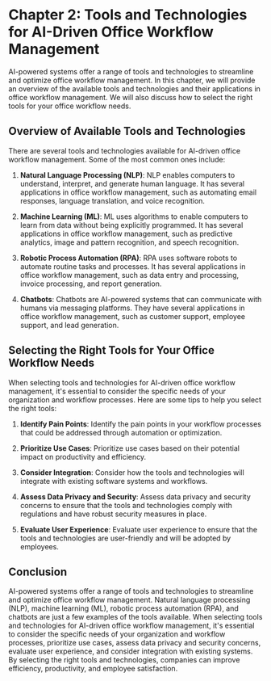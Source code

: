 Chapter 2: Tools and Technologies for AI-Driven Office Workflow Management
==========================================================================

AI-powered systems offer a range of tools and technologies to streamline and optimize office workflow management. In this chapter, we will provide an overview of the available tools and technologies and their applications in office workflow management. We will also discuss how to select the right tools for your office workflow needs.

Overview of Available Tools and Technologies
--------------------------------------------

There are several tools and technologies available for AI-driven office workflow management. Some of the most common ones include:

1. **Natural Language Processing (NLP)**: NLP enables computers to understand, interpret, and generate human language. It has several applications in office workflow management, such as automating email responses, language translation, and voice recognition.

2. **Machine Learning (ML)**: ML uses algorithms to enable computers to learn from data without being explicitly programmed. It has several applications in office workflow management, such as predictive analytics, image and pattern recognition, and speech recognition.

3. **Robotic Process Automation (RPA)**: RPA uses software robots to automate routine tasks and processes. It has several applications in office workflow management, such as data entry and processing, invoice processing, and report generation.

4. **Chatbots**: Chatbots are AI-powered systems that can communicate with humans via messaging platforms. They have several applications in office workflow management, such as customer support, employee support, and lead generation.

Selecting the Right Tools for Your Office Workflow Needs
--------------------------------------------------------

When selecting tools and technologies for AI-driven office workflow management, it's essential to consider the specific needs of your organization and workflow processes. Here are some tips to help you select the right tools:

1. **Identify Pain Points**: Identify the pain points in your workflow processes that could be addressed through automation or optimization.

2. **Prioritize Use Cases**: Prioritize use cases based on their potential impact on productivity and efficiency.

3. **Consider Integration**: Consider how the tools and technologies will integrate with existing software systems and workflows.

4. **Assess Data Privacy and Security**: Assess data privacy and security concerns to ensure that the tools and technologies comply with regulations and have robust security measures in place.

5. **Evaluate User Experience**: Evaluate user experience to ensure that the tools and technologies are user-friendly and will be adopted by employees.

Conclusion
----------

AI-powered systems offer a range of tools and technologies to streamline and optimize office workflow management. Natural language processing (NLP), machine learning (ML), robotic process automation (RPA), and chatbots are just a few examples of the tools available. When selecting tools and technologies for AI-driven office workflow management, it's essential to consider the specific needs of your organization and workflow processes, prioritize use cases, assess data privacy and security concerns, evaluate user experience, and consider integration with existing systems. By selecting the right tools and technologies, companies can improve efficiency, productivity, and employee satisfaction.
